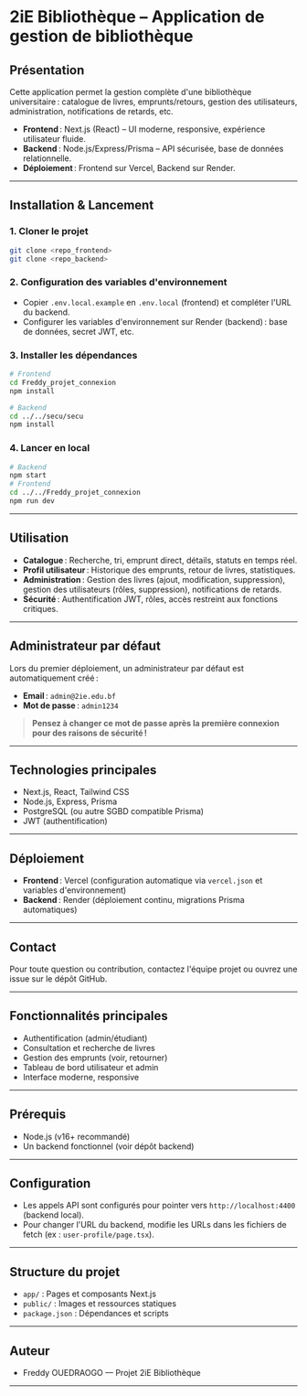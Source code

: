 # 2iE Bibliothèque – Application de gestion de bibliothèque

## Présentation

Cette application permet la gestion complète d'une bibliothèque universitaire : catalogue de livres, emprunts/retours, gestion des utilisateurs, administration, notifications de retards, etc.

- **Frontend** : Next.js (React) – UI moderne, responsive, expérience utilisateur fluide.
- **Backend** : Node.js/Express/Prisma – API sécurisée, base de données relationnelle.
- **Déploiement** : Frontend sur Vercel, Backend sur Render.

---

## Installation & Lancement

### 1. Cloner le projet
```bash
git clone <repo_frontend>
git clone <repo_backend>
```

### 2. Configuration des variables d'environnement
- Copier `.env.local.example` en `.env.local` (frontend) et compléter l'URL du backend.
- Configurer les variables d'environnement sur Render (backend) : base de données, secret JWT, etc.

### 3. Installer les dépendances
```bash
# Frontend
cd Freddy_projet_connexion
npm install

# Backend
cd ../../secu/secu
npm install
```

### 4. Lancer en local
```bash
# Backend
npm start
# Frontend
cd ../../Freddy_projet_connexion
npm run dev
```

---

## Utilisation

- **Catalogue** : Recherche, tri, emprunt direct, détails, statuts en temps réel.
- **Profil utilisateur** : Historique des emprunts, retour de livres, statistiques.
- **Administration** : Gestion des livres (ajout, modification, suppression), gestion des utilisateurs (rôles, suppression), notifications de retards.
- **Sécurité** : Authentification JWT, rôles, accès restreint aux fonctions critiques.

---

## Administrateur par défaut

Lors du premier déploiement, un administrateur par défaut est automatiquement créé :

- **Email** : `admin@2ie.edu.bf`
- **Mot de passe** : `admin1234`

> **Pensez à changer ce mot de passe après la première connexion pour des raisons de sécurité !**

---

## Technologies principales
- Next.js, React, Tailwind CSS
- Node.js, Express, Prisma
- PostgreSQL (ou autre SGBD compatible Prisma)
- JWT (authentification)

---

## Déploiement
- **Frontend** : Vercel (configuration automatique via `vercel.json` et variables d'environnement)
- **Backend** : Render (déploiement continu, migrations Prisma automatiques)

---

## Contact
Pour toute question ou contribution, contactez l'équipe projet ou ouvrez une issue sur le dépôt GitHub.

---

## Fonctionnalités principales

- Authentification (admin/étudiant)
- Consultation et recherche de livres
- Gestion des emprunts (voir, retourner)
- Tableau de bord utilisateur et admin
- Interface moderne, responsive

---

## Prérequis

- Node.js (v16+ recommandé)
- Un backend fonctionnel (voir dépôt backend)

---

## Configuration

- Les appels API sont configurés pour pointer vers `http://localhost:4400` (backend local).
- Pour changer l'URL du backend, modifie les URLs dans les fichiers de fetch (ex : `user-profile/page.tsx`).

---

## Structure du projet

- `app/` : Pages et composants Next.js
- `public/` : Images et ressources statiques
- `package.json` : Dépendances et scripts

---

## Auteur

- Freddy OUEDRAOGO — Projet 2iE Bibliothèque

---


